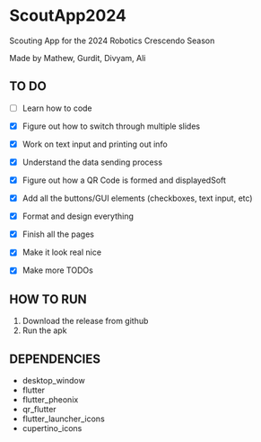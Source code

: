 # ScoutApp2024
Scouting App for the 2024 Robotics Crescendo Season

Made by Mathew, Gurdit, Divyam, Ali

## TO DO
- [ ] Learn how to code
- [x] Figure out how to switch through multiple slides
- [x] Work on text input and printing out info
- [x] Understand the data sending process
- [x] Figure out how a QR Code is formed and displayedSoft 
- [x] Add all the buttons/GUI elements (checkboxes, text input, etc)
- [x] Format and design everything
- [x] Finish all the pages
- [x] Make it look real nice
- [x] Make more TODOs


## HOW TO RUN
1. Download the release from github
2. Run the apk

## DEPENDENCIES
* desktop_window
* flutter
* flutter_pheonix
* qr_flutter
* flutter_launcher_icons
* cupertino_icons

